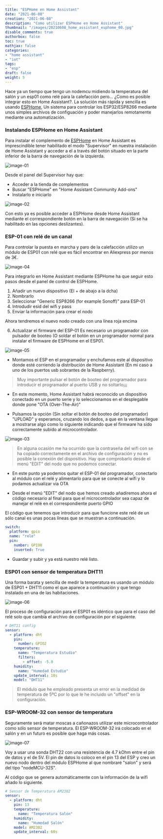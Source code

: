 ```yaml
---
title: "ESPHome en Home Assistant"
date: "2021-06-08"
creation: "2021-06-08"
description: "Como utilizar ESPHome en Home Assistant"
thumbnail: "/images/20210608_home_assistant_esphome_00.jpg"
disable_comments: true
authorbox: false
toc: true
mathjax: false
categories:
- "home assistant"
- "iot"
tags:
- "esp"
draft: false
weight: 5
---
```

Hace ya un tiempo que tengo un nodemcu midiendo la temperatura del salón y un esp01 como relé para la calefacción pero... ¿Como es posible integrar esto en Home Assistant?. La solución más rápida y sencilla es usando [ESPHome], Un sistema para controlar los ESP32/ESP8266 mediante unos simples archivos de configuación y poder manejarlos remotamente mediante una automatización.
<!--more-->

### Instalando ESPHome en Home Assistant
Para instalar el complemento de [ESPHome] en Home Assistant es imprescindible tener habilitado el modo "Supervisor" en nuestra instalación de Home Assistant y acceder a el a través del botón situado en la parte inferior de la barra de navegación de la izquierda. 

![image-01]

Desde el panel del Supervisor hay que:
- Acceder a la tienda de complementos
- Buscar "ESPHome" en "Home Assistant Community Add-ons"
- Instalarlo e iniciarlo

![image-02]

Con esto ya es posible acceder a ESPHome desde Home Assistant mediante el correspondiente botón en la barra de navegación (Si se ha habilitado en las opciones deslizantes).

### ESP-01 con relé de un canal
Para controlar la puesta en marcha y paro de la calefacción utilizo un módulo de ESP01 con relé que es fáciĺ encontrar en Aliexpress por menos de 3€.

![image-04]

Para integrarlo en Home Assistant mediante ESPHome ha que seguir esto pasos desde el panel de control de ESPHome.

1. Añadir un nuevo dispositivo (El + de abajo a la dcha)
2. Nombrarlo
3. Seleccionar "Generic ESP8266 (for example Sonoff)" para ESP-01
4. Introdudir esid del wifi y pass
5. Enviar la información para crear el nodo

Ahora tendremos el nuevo nodo creado con una línea roja encima

6. Actualizar el firmware del ESP-01
Es necesario un programador con pulsador de booteo (O soldar el botón en un programador normal para instalar el firmware de ESPHome en el ESP01.

![image-05]

- Montamos el ESP en el programador y enchufamos este al dispositivo donde esté corriendo la distribución de Home Assistant (En mi caso a uno de los puertos usb sobrantes de la Raspberry).

> Muy importante pulsar el botón de booteo del programador para introducir el programador al puerto USB y no soltarlo¡¡¡

- En este momento, Home Assistant habrá reconocido un dispositivo conectado en un puerto serie y lo seleccionamos en el desplegable donde pone "OTA (Over-The-Air)"

- Pulsamos la opción (Sin soltar el botón de booteo del programador) "UPLOAD" y esperamos, cruzando los dedos, a que en la ventana llegue a mostrarse algo como lo siguiente indicando que el firmware ha sido correctamente subido al microcontrolador.

![image-03]

> En alguna ocasión me ha ocurrido que la contraseña del wifi con se ha copiado correctamente en el archivo de configuración y no es posible la conexión del dispositivo. Hay que comprobarlo desde el menú "EDIT" del nodo que no podemos conectar.

- En este punto ya podemos quitar el ESP-01 del programador, conectarlo al módulo con el relé y alimentarlo para que se conecte al wifi y lo podamos actualizar via OTA

- Desde el menú "EDIT" del nodo que hemos creado añadiremos ahora el código necesario al final para que el microcontrolador sea capaz de manejar el relé en el correspondiente puerto GPIO

El código que tenemos que introducir para que funcione este relé de un sólo canal es unas pocas líneas que se muestran a continuación.

``` yaml
switch:
  platform: gpio
  name: "rele"
  pin:
    number: GPIO0
    inverted: True
```
- Guardar y subir y ya está nuestro relé listo.


### ESP01 con sensor de temperatura DHT11
Una forma barata y sencilla de medir la temperatura es usando un módulo de ESP01 + DHT11 como el que aparece a continuación y que tengo instalado en una de las habitaciones.

![image-06]

El proceso de configuración para el ESP01 es idéntico que para el caso del relé solo que cambia el archivo de configuración por el siguiente.

``` yaml
# DHT11 config
sensor:
  - platform: dht
    pin: 
      number: GPIO2
    temperature:
      name: "Temperatura Estudio"
      filters:
        - offset: -5.0
    humidity:
      name: "Humedad Estudio"
    update_interval: 10s
    model: "DHT11"
```

> El módulo que he empleado presenta un error en la medidad de temperatura de 5ºC por lo que le he incluido un "offset" en la configuración.

### ESP-WROOM-32 con sensor de temperatura
Seguramente será matar moscas a cañonazos utilizar este microcontrolador como sólo sensor de temperatura. El ESP-WROOM-32 irá colocado en el salón y en un futuro es posible que haga más cosas.

![image-07]

Voy a usar una sonda DHT22 con una resistencia de 4.7 kOhm entre el pin de datos y el de 5V. El pin de datos lo coloco en el pin 13 del ESP y creo un nuevo nodo dentro del módulo ESPHome al que nombraré "salon" y será del tipo "nodeMCU-32S".

Al código que se genera automáticamente con la información de la wifi añado lo siguiente.

``` yaml
# Sensor de Temperatura AM2302
sensor:
  - platform: dht
    pin: 13
    temperature:
      name: "Temperatura Salón"
    humidity:
      name: "Humedad Salón"
    model: AM2302
    update_interval: 60s
```

[ESPHome]: https://esphome.io

[image-01]: /images/20210608_home_assistant_esphome_01.jpg
[image-02]: /images/20210608_home_assistant_esphome_02.jpg
[image-03]: /images/20210608_home_assistant_esphome_03.jpg
[image-04]: /images/20210608_home_assistant_esphome_04.jpg
[image-05]: /images/20210608_home_assistant_esphome_05.jpg
[image-06]: /images/20210608_home_assistant_esphome_06.jpg
[image-07]: /images/20210608_home_assistant_esphome_07.jpg
